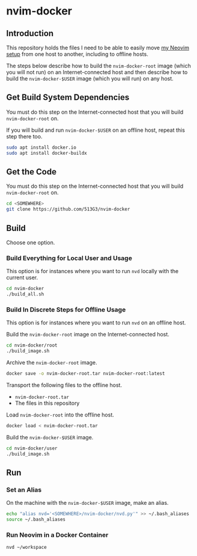 # nvim-docker

## Introduction

This repository holds the files I need to be able to easily move [my Neovim setup](https://github.com/513G3/kickstart-modular.nvim) from one host to another, including to offline hosts.

The steps below describe how to build the `nvim-docker-root` image (which you will not run) on an Internet-connected host and then describe how to build the `nvim-docker-$USER` image (which you will run) on any host.

## Get Build System Dependencies

You must do this step on the Internet-connected host that you will build `nvim-docker-root` on.

If you will build and run `nvim-docker-$USER` on an offline host, repeat this step there too.

```sh
sudo apt install docker.io
sudo apt install docker-buildx
```

## Get the Code

You must do this step on the Internet-connected host that you will build `nvim-docker-root` on.

```sh
cd <SOMEWHERE>
git clone https://github.com/513G3/nvim-docker
```

## Build

Choose one option.

### Build Everything for Local User and Usage

This option is for instances where you want to run `nvd` locally with the current user.

```sh
cd nvim-docker
./build_all.sh
```

### Build In Discrete Steps for Offline Usage

This option is for instances where you want to run `nvd` on an offline host.

Build the `nvim-docker-root` image on the Internet-connected host.

```sh
cd nvim-docker/root
./build_image.sh
```

Archive the `nvim-docker-root` image.

```sh
docker save -o nvim-docker-root.tar nvim-docker-root:latest
```

Transport the following files to the offline host.

* `nvim-docker-root.tar`
* The files in this repository

Load `nvim-docker-root` into the offline host.

```sh
docker load < nvim-docker-root.tar
```

Build the `nvim-docker-$USER` image.

```sh
cd nvim-docker/user
./build_image.sh
```

## Run

### Set an Alias

On the machine with the `nvim-docker-$USER` image, make an alias.

```sh
echo "alias nvd='<SOMEWHERE>/nvim-docker/nvd.py'" >> ~/.bash_aliases
source ~/.bash_aliases
```

### Run Neovim in a Docker Container

```sh
nvd ~/workspace
```

